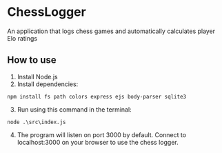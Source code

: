 # ChessLogger
An application that logs chess games and automatically calculates player Elo ratings

## How to use
1. Install Node.js
2. Install dependencies:
```
npm install fs path colors express ejs body-parser sqlite3
```
3. Run using this command in the terminal:
```
node .\src\index.js
```
4. The program will listen on port 3000 by default. Connect to localhost:3000 on your browser to use the chess logger.
